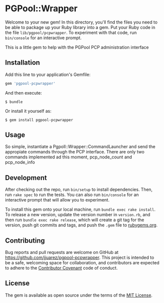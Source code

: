 # PGPool::Wrapper

Welcome to your new gem! In this directory, you'll find the files you need to be able to package up your Ruby library into a gem. Put your Ruby code in the file `lib/pgpool/pcpwrapper`. To experiment with that code, run `bin/console` for an interactive prompt.

This is a little gem to help with the PGPool PCP administration interface

## Installation

Add this line to your application's Gemfile:

```ruby
gem 'pgpool-pcpwrapper'
```

And then execute:

    $ bundle

Or install it yourself as:

    $ gem install pgpool-pcpwrapper

## Usage

So simple, instantiate a Pgpoll::Wrapper::CommandLauncher and send the appropiate commands through the PCP interface. There are only two commands implemented ad this moment, pcp_node_count and pcp_node_info

## Development

After checking out the repo, run `bin/setup` to install dependencies. Then, run `rake spec` to run the tests. You can also run `bin/console` for an interactive prompt that will allow you to experiment.

To install this gem onto your local machine, run `bundle exec rake install`. To release a new version, update the version number in `version.rb`, and then run `bundle exec rake release`, which will create a git tag for the version, push git commits and tags, and push the `.gem` file to [rubygems.org](https://rubygems.org).

## Contributing

Bug reports and pull requests are welcome on GitHub at https://github.com/jjuarez/pgpool-pcpwrapper. This project is intended to be a safe, welcoming space for collaboration, and contributors are expected to adhere to the [Contributor Covenant](contributor-covenant.org) code of conduct.


## License

The gem is available as open source under the terms of the [MIT License](http://opensource.org/licenses/MIT).


